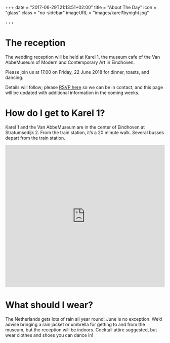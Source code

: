 +++
date = "2017-06-29T21:13:51+02:00"
title = "About The Day"
icon = "glass"
class = "no-sidebar"
imageURL = "images/karel1bynight.jpg"

+++
<!--more-->
# The reception
The wedding reception will be held at Karel 1, the museum cafe of the Van AbbeMuseum of Modern and Contemporary Art in Eindhoven. 

Please join us at 17.00 on Friday, 22 June 2018 for dinner, toasts, and dancing. 

Details will follow; please [RSVP here](/rsvp) so we can be in contact, and this page will be updated with additional information in the coming weeks. 

# How do I get to Karel 1? 
Karel 1 and the Van AbbeMuseum are in the center of Eindhoven at Stratumsedijk 2. From the train station, it’s a 20 minute walk. Several busses depart from the train station. 

<iframe width="100%" height="450" frameborder="0" style="border:0"
src="https://www.google.com/maps/embed/v1/place?q=place_id:ChIJ5yXyHQLZxkcR4lktXxAS_RA&key=AIzaSyBiu3g42TCvY9TVX3jbdA1RMbaMOomU_I0" allowfullscreen></iframe>
<br>

# What should I wear?
The Netherlands gets lots of rain all year round; June is no exception. We’d advise bringing a rain jacket or umbrella for getting to and from the museum, but the reception will be indoors. Cocktail attire suggested, but wear clothes and shoes you can dance in!



